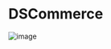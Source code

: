 # DSCommerce

![image](https://github.com/JonasRF/DSCommerce/assets/77034798/b18a7c62-3acd-4b62-ada9-15acd073606f)
